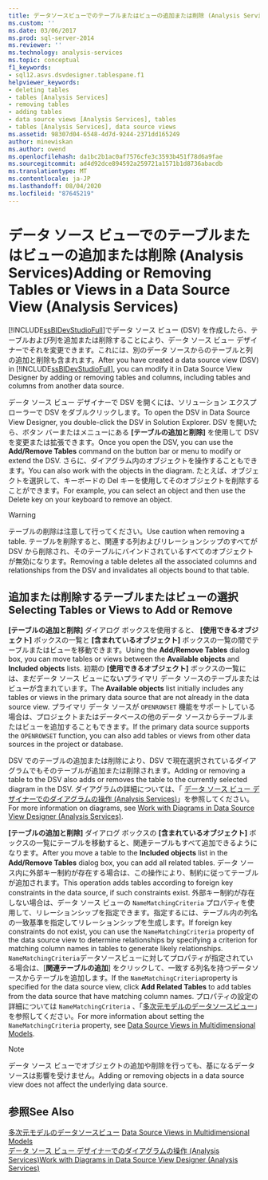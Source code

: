 ```yaml
---
title: データソースビューでのテーブルまたはビューの追加または削除 (Analysis Services) |Microsoft Docs
ms.custom: ''
ms.date: 03/06/2017
ms.prod: sql-server-2014
ms.reviewer: ''
ms.technology: analysis-services
ms.topic: conceptual
f1_keywords:
- sql12.asvs.dsvdesigner.tablespane.f1
helpviewer_keywords:
- deleting tables
- tables [Analysis Services]
- removing tables
- adding tables
- data source views [Analysis Services], tables
- tables [Analysis Services], data source views
ms.assetid: 98307d04-6548-4d7d-9244-2371dd165249
author: minewiskan
ms.author: owend
ms.openlocfilehash: da1bc2b1ac0af7576cfe3c3593b451f78d6a9fae
ms.sourcegitcommit: ad4d92dce894592a259721a1571b1d8736abacdb
ms.translationtype: MT
ms.contentlocale: ja-JP
ms.lasthandoff: 08/04/2020
ms.locfileid: "87645219"
---
```

# <a name="adding-or-removing-tables-or-views-in-a-data-source-view-analysis-services"></a><span data-ttu-id="a3b58-102">データ ソース ビューでのテーブルまたはビューの追加または削除 (Analysis Services)</span><span class="sxs-lookup"><span data-stu-id="a3b58-102">Adding or Removing Tables or Views in a Data Source View (Analysis Services)</span></span>
  <span data-ttu-id="a3b58-103">[!INCLUDE[ssBIDevStudioFull](../../includes/ssbidevstudiofull-md.md)]でデータ ソース ビュー (DSV) を作成したら、テーブルおよび列を追加または削除することにより、データ ソース ビュー デザイナーでそれを変更できます。これには、別のデータ ソースからのテーブルと列の追加と削除も含まれます。</span><span class="sxs-lookup"><span data-stu-id="a3b58-103">After you have created a data source view (DSV) in [!INCLUDE[ssBIDevStudioFull](../../includes/ssbidevstudiofull-md.md)], you can modify it in Data Source View Designer by adding or removing tables and columns, including tables and columns from another data source.</span></span>  
  
 <span data-ttu-id="a3b58-104">データ ソース ビュー デザイナーで DSV を開くには、ソリューション エクスプローラーで DSV をダブルクリックします。</span><span class="sxs-lookup"><span data-stu-id="a3b58-104">To open the DSV in Data Source View Designer, you double-click the DSV in Solution Explorer.</span></span> <span data-ttu-id="a3b58-105">DSV を開いたら、ボタン バーまたはメニューにある **[テーブルの追加と削除]** を使用して DSV を変更または拡張できます。</span><span class="sxs-lookup"><span data-stu-id="a3b58-105">Once you open the DSV, you can use the **Add/Remove Tables** command on the button bar or menu to modify or extend the DSV.</span></span> <span data-ttu-id="a3b58-106">さらに、ダイアグラム内のオブジェクトを操作することもできます。</span><span class="sxs-lookup"><span data-stu-id="a3b58-106">You can also work with the objects in the diagram.</span></span> <span data-ttu-id="a3b58-107">たとえば、オブジェクトを選択して、キーボードの Del キーを使用してそのオブジェクトを削除することができます。</span><span class="sxs-lookup"><span data-stu-id="a3b58-107">For example, you can select an object and then use the Delete key on your keyboard to remove an object.</span></span>  
  
> [!WARNING]  
>  <span data-ttu-id="a3b58-108">テーブルの削除は注意して行ってください。</span><span class="sxs-lookup"><span data-stu-id="a3b58-108">Use caution when removing a table.</span></span> <span data-ttu-id="a3b58-109">テーブルを削除すると、関連する列およびリレーションシップのすべてが DSV から削除され、そのテーブルにバインドされているすべてのオブジェクトが無効になります。</span><span class="sxs-lookup"><span data-stu-id="a3b58-109">Removing a table deletes all the associated columns and relationships from the DSV and invalidates all objects bound to that table.</span></span>  
  
## <a name="selecting-tables-or-views-to-add-or-remove"></a><span data-ttu-id="a3b58-110">追加または削除するテーブルまたはビューの選択</span><span class="sxs-lookup"><span data-stu-id="a3b58-110">Selecting Tables or Views to Add or Remove</span></span>  
 <span data-ttu-id="a3b58-111">**[テーブルの追加と削除]** ダイアログ ボックスを使用すると、 **[使用できるオブジェクト]** ボックスの一覧と **[含まれているオブジェクト]** ボックスの一覧の間でテーブルまたはビューを移動できます。</span><span class="sxs-lookup"><span data-stu-id="a3b58-111">Using the **Add/Remove Tables** dialog box, you can move tables or views between the **Available objects** and **Included objects** lists.</span></span> <span data-ttu-id="a3b58-112">初期の **[使用できるオブジェクト]** ボックスの一覧には、まだデータ ソース ビューにないプライマリ データ ソースのテーブルまたはビューが含まれています。</span><span class="sxs-lookup"><span data-stu-id="a3b58-112">The **Available objects** list initially includes any tables or views in the primary data source that are not already in the data source view.</span></span> <span data-ttu-id="a3b58-113">プライマリ データ ソースが `OPENROWSET` 機能をサポートしている場合は、プロジェクトまたはデータベースの他のデータ ソースからテーブルまたはビューを追加することもできます。</span><span class="sxs-lookup"><span data-stu-id="a3b58-113">If the primary data source supports the `OPENROWSET` function, you can also add tables or views from other data sources in the project or database.</span></span>  
  
 <span data-ttu-id="a3b58-114">DSV でのテーブルの追加または削除により、DSV で現在選択されているダイアグラムでもそのテーブルが追加または削除されます。</span><span class="sxs-lookup"><span data-stu-id="a3b58-114">Adding or removing a table to the DSV also adds or removes the table to the currently selected diagram in the DSV.</span></span> <span data-ttu-id="a3b58-115">ダイアグラムの詳細については、「 [データ ソース ビュー デザイナーでのダイアグラムの操作 &#40;Analysis Services&#41;](work-with-diagrams-in-data-source-view-designer-analysis-services.md)」を参照してください。</span><span class="sxs-lookup"><span data-stu-id="a3b58-115">For more information on diagrams, see [Work with Diagrams in Data Source View Designer &#40;Analysis Services&#41;](work-with-diagrams-in-data-source-view-designer-analysis-services.md).</span></span>  
  
 <span data-ttu-id="a3b58-116">**[テーブルの追加と削除]** ダイアログ ボックスの **[含まれているオブジェクト]** ボックスの一覧にテーブルを移動すると、関連テーブルもすべて追加できるようになります。</span><span class="sxs-lookup"><span data-stu-id="a3b58-116">After you move a table to the **Included objects** list in the **Add/Remove Tables** dialog box, you can add all related tables.</span></span> <span data-ttu-id="a3b58-117">データ ソース内に外部キー制約が存在する場合は、この操作により、制約に従ってテーブルが追加されます。</span><span class="sxs-lookup"><span data-stu-id="a3b58-117">This operation adds tables according to foreign key constraints in the data source, if such constraints exist.</span></span> <span data-ttu-id="a3b58-118">外部キー制約が存在しない場合は、データ ソース ビューの `NameMatchingCriteria` プロパティを使用して、リレーションシップを指定できます。指定するには、テーブル内の列名の一致基準を指定してリレーションシップを生成します。</span><span class="sxs-lookup"><span data-stu-id="a3b58-118">If foreign key constraints do not exist, you can use the `NameMatchingCriteria` property of the data source view to determine relationships by specifying a criterion for matching column names in tables to generate likely relationships.</span></span> <span data-ttu-id="a3b58-119">`NameMatchingCriteria`データソースビューに対してプロパティが指定されている場合は、[**関連テーブルの追加**] をクリックして、一致する列名を持つデータソースからテーブルを追加します。</span><span class="sxs-lookup"><span data-stu-id="a3b58-119">If the `NameMatchingCriteria`property is specified for the data source view, click **Add Related Tables** to add tables from the data source that have matching column names.</span></span> <span data-ttu-id="a3b58-120">プロパティの設定の詳細については `NameMatchingCriteria` 、「[多次元モデルのデータソースビュー](data-source-views-in-multidimensional-models.md)」を参照してください。</span><span class="sxs-lookup"><span data-stu-id="a3b58-120">For more information about setting the `NameMatchingCriteria` property, see [Data Source Views in Multidimensional Models](data-source-views-in-multidimensional-models.md).</span></span>  
  
> [!NOTE]  
>  <span data-ttu-id="a3b58-121">データ ソース ビューでオブジェクトの追加や削除を行っても、基になるデータ ソースは影響を受けません。</span><span class="sxs-lookup"><span data-stu-id="a3b58-121">Adding or removing objects in a data source view does not affect the underlying data source.</span></span>  
  
## <a name="see-also"></a><span data-ttu-id="a3b58-122">参照</span><span class="sxs-lookup"><span data-stu-id="a3b58-122">See Also</span></span>  
 <span data-ttu-id="a3b58-123">[多次元モデルのデータソースビュー](data-source-views-in-multidimensional-models.md) </span><span class="sxs-lookup"><span data-stu-id="a3b58-123">[Data Source Views in Multidimensional Models](data-source-views-in-multidimensional-models.md) </span></span>  
 [<span data-ttu-id="a3b58-124">データ ソース ビュー デザイナーでのダイアグラムの操作 (Analysis Services)</span><span class="sxs-lookup"><span data-stu-id="a3b58-124">Work with Diagrams in Data Source View Designer &#40;Analysis Services&#41;</span></span>](work-with-diagrams-in-data-source-view-designer-analysis-services.md)  
  
  
